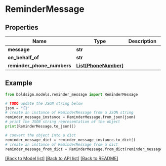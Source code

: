 # ReminderMessage


## Properties

Name | Type | Description | Notes
------------ | ------------- | ------------- | -------------
**message** | **str** |  | [optional] 
**on_behalf_of** | **str** |  | [optional] 
**reminder_phone_numbers** | [**List[PhoneNumber]**](PhoneNumber.md) |  | [optional] 

## Example

```python
from boldsign.models.reminder_message import ReminderMessage

# TODO update the JSON string below
json = "{}"
# create an instance of ReminderMessage from a JSON string
reminder_message_instance = ReminderMessage.from_json(json)
# print the JSON string representation of the object
print(ReminderMessage.to_json())

# convert the object into a dict
reminder_message_dict = reminder_message_instance.to_dict()
# create an instance of ReminderMessage from a dict
reminder_message_from_dict = ReminderMessage.from_dict(reminder_message_dict)
```
[[Back to Model list]](../README.md#documentation-for-models) [[Back to API list]](../README.md#documentation-for-api-endpoints) [[Back to README]](../README.md)


